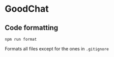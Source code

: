# GoodChat

## Code formatting

```
npm run format
```

Formats all files except for the ones in `.gitignore`
